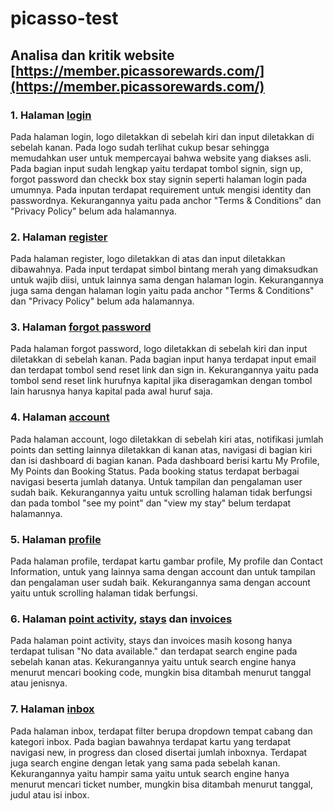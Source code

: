 # picasso-test
## Analisa dan kritik website [https://member.picassorewards.com/](https://member.picassorewards.com/)

### 1. Halaman [login](https://member.picassorewards.com/login)
Pada halaman login, logo diletakkan di sebelah kiri dan input diletakkan di sebelah kanan. Pada logo sudah terlihat cukup besar sehingga memudahkan user untuk mempercayai bahwa website yang diakses asli. Pada bagian input sudah lengkap yaitu terdapat tombol signin, sign up, forgot password dan checkk box stay signin seperti halaman login pada umumnya. Pada inputan terdapat requirement untuk mengisi identity dan passwordnya. Kekurangannya yaitu pada anchor "Terms & Conditions" dan "Privacy Policy" belum ada halamannya.
### 2. Halaman [register](https://member.picassorewards.com/register)
Pada halaman register, logo diletakkan di atas dan input diletakkan dibawahnya. Pada input terdapat simbol bintang merah yang dimaksudkan untuk wajib diisi, untuk lainnya sama dengan halaman login. Kekurangannya juga sama dengan halaman login yaitu pada anchor "Terms & Conditions" dan "Privacy Policy" belum ada halamannya.
### 3. Halaman [forgot password](https://member.picassorewards.com/forgot-password)
Pada halaman forgot password, logo diletakkan di sebelah kiri dan input diletakkan di sebelah kanan. Pada bagian input hanya terdapat input email dan terdapat tombol send reset link dan sign in. Kekurangannya yaitu pada tombol send reset link hurufnya kapital jika diseragamkan dengan tombol lain harusnya hanya kapital pada awal huruf saja.
### 4. Halaman [account](https://member.picassorewards.com/account)
Pada halaman account, logo diletakkan di sebelah kiri atas, notifikasi jumlah points dan setting lainnya diletakkan di kanan atas, navigasi di bagian kiri dan isi dashboard di bagian kanan. Pada dashboard berisi kartu My Profile, My Points dan Booking Status. Pada booking status terdapat berbagai navigasi beserta jumlah datanya. Untuk tampilan dan pengalaman user sudah baik. Kekurangannya yaitu untuk scrolling halaman tidak berfungsi dan pada tombol "see my point" dan "view my stay" belum terdapat halamannya.
### 5. Halaman [profile](https://member.picassorewards.com/profile)
Pada halaman profile, terdapat kartu gambar profile, My profile dan Contact Information, untuk yang lainnya sama dengan account dan untuk tampilan dan pengalaman user sudah baik. Kekurangannya sama dengan account yaitu untuk scrolling halaman tidak berfungsi.
### 6. Halaman [point activity](https://member.picassorewards.com/point-activity), [stays](https://member.picassorewards.com/stays) dan [invoices](https://member.picassorewards.com/invoices)
Pada halaman point activity, stays dan invoices masih kosong hanya terdapat tulisan "No data available." dan terdapat search engine pada sebelah kanan atas. Kekurangannya yaitu untuk search engine hanya menurut mencari booking code, mungkin bisa ditambah menurut tanggal atau jenisnya.
### 7. Halaman [inbox](https://member.picassorewards.com/inbox)
Pada halaman inbox, terdapat filter berupa dropdown tempat cabang dan kategori inbox. Pada bagian bawahnya terdapat kartu yang terdapat navigasi new, in progress dan closed disertai jumlah inboxnya. Terdapat juga search engine dengan letak yang sama pada sebelah kanan. Kekurangannya yaitu hampir sama yaitu untuk search engine hanya menurut mencari ticket number, mungkin bisa ditambah menurut tanggal, judul atau isi inbox.
